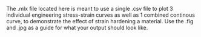 The .mlx file located here is meant to use a single .csv file to plot 3 individual engineering stress-strain curves as well as 1 combined continous curve, to demonstrate the effect of strain hardening a material.
Use the .fig and .jpg as a guide for what your output should look like.
